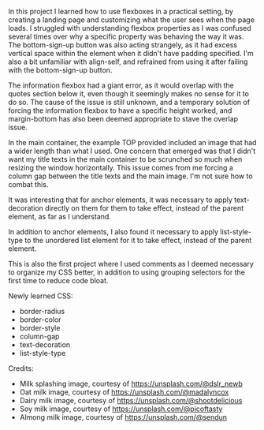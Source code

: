 In this project I learned how to use flexboxes in a practical setting, by creating a landing page and customizing what the user sees when the page loads. I struggled with understanding flexbox properties as I was confused several times over why a specific property was behaving the way it was. The bottom-sign-up button was also acting strangely, as it had excess vertical space within the element when it didn't have padding specified. I'm also a bit unfamiliar with align-self, and refrained from using it after failing with the bottom-sign-up button. 

The information flexbox had a giant error, as it would overlap with the quotes section below it, even though it seemingly makes no sense for it to do so. The cause of the issue is still unknown, and a temporary solution of forcing the information flexbox to have a specific height worked, and margin-bottom has also been deemed appropriate to stave the overlap issue. 

In the main container, the example TOP provided included an image that had a wider length than what I used. One concern that emerged was that I didn't want my title texts in the main container to be scrunched so much when resizing the window horizontally. This issue comes from me forcing a column gap between the title texts and the main image. I'm not sure how to combat this.

It was interesting that for anchor elements, it was necessary to apply text-decoration directly on them for them to take effect, instead of the parent element, as far as I understand.

In addition to anchor elements, I also found it necessary to apply list-style-type to the unordered list element for it to take effect, instead of the parent element.

This is also the first project where I used comments as I deemed necessary to organize my CSS better, in addition to using grouping selectors for the first time to reduce code bloat.

Newly learned CSS:
- border-radius
- border-color
- border-style
- column-gap
- text-decoration
- list-style-type


Credits:
- Milk splashing image, courtesy of https://unsplash.com/@dslr_newb
- Oat milk image, courtesy of https://unsplash.com/@madalyncox
- Dairy milk image, courtesy of https://unsplash.com/@shootdelicious
- Soy milk image, courtesy of https://unsplash.com/@picoftasty
- Almong milk image, courtesy of https://unsplash.com/@sendun